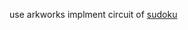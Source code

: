 use arkworks implment circuit of [sudoku](https://vivianblog.hashnode.dev/how-to-create-a-zero-knowledge-dapp-from-zero-to-production#heading-1-create-the-circuit) 